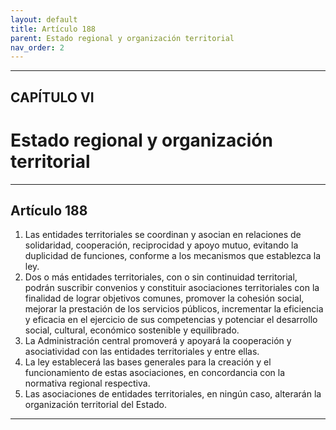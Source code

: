 ```yaml
---
layout: default
title: Artículo 188
parent: Estado regional y organización territorial
nav_order: 2
---
```


---

## CAPÍTULO VI
# Estado regional y organización territorial

---

## Artículo 188

1. Las entidades territoriales se coordinan y asocian en relaciones de solidaridad, cooperación, reciprocidad y apoyo mutuo, evitando la duplicidad de funciones, conforme a los mecanismos que establezca la ley.
2. Dos o más entidades territoriales, con o sin continuidad territorial, podrán suscribir convenios y constituir asociaciones territoriales con la finalidad de lograr objetivos comunes, promover la cohesión social, mejorar la prestación de los servicios públicos, incrementar la eficiencia y eficacia en el ejercicio de sus competencias y potenciar el desarrollo social, cultural, económico sostenible y equilibrado.
3. La Administración central promoverá y apoyará la cooperación y asociatividad con las entidades territoriales y entre ellas.
4. La ley establecerá las bases generales para la creación y el funcionamiento de estas asociaciones, en concordancia con la normativa regional respectiva.
5. Las asociaciones de entidades territoriales, en ningún caso, alterarán la organización territorial del Estado.

---
